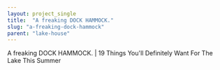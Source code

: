 ```yaml
---
layout: project_single
title:  "A freaking DOCK HAMMOCK."
slug: "a-freaking-dock-hammock"
parent: "lake-house"
---
```

A freaking DOCK HAMMOCK. | 19 Things You'll Definitely Want For The Lake This Summer